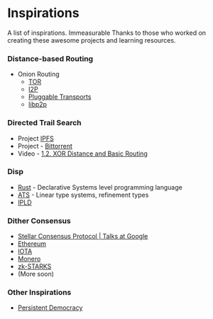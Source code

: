 # Inspirations

A list of inspirations. Immeasurable Thanks to those who worked on creating these awesome projects and learning resources.

### Distance-based Routing
 - Onion Routing
   - [TOR](https://www.torproject.org/)
   - [I2P](https://geti2p.net/en/)
   - [Pluggable Transports](https://www.pluggabletransports.info/)
   - [libp2p](https://libp2p.io/)
### Directed Trail Search
   - Project [IPFS](https://ipfs.io/)
   - Project - [Bittorrent](https://en.wikipedia.org/wiki/BitTorrent)
   - Video - [1.2. XOR Distance and Basic Routing](https://www.youtube.com/watch?v=w9UObz8o8lY)
### Disp
   - [Rust](https://www.rust-lang.org/) - Declarative Systems level programming language
   - [ATS](https://ats-lang.github.io/DOCUMENT/INT2PROGINATS/PDF/main.pdf) - Linear type systems, refinement types
 - [IPLD](https://ipld.io/)

### Dither Consensus
 - [Stellar Consensus Protocol | Talks at Google](https://www.youtube.com/watch?v=vmwnhZmEZjc)
 - [Ethereum](https://ethereum.org/en/)
 - [IOTA](https://wiki.iota.org/learn/about-iota/an-introduction-to-iota)
 - [Monero](https://www.getmonero.org/resources/about/)
 - [zk-STARKS](https://medium.com/@imolfar/why-and-how-zk-snark-works-1-introduction-the-medium-of-a-proof-d946e931160)
 - (More soon)

### Other Inspirations

 - [Persistent Democracy](https://persistentdemocracy.org/)